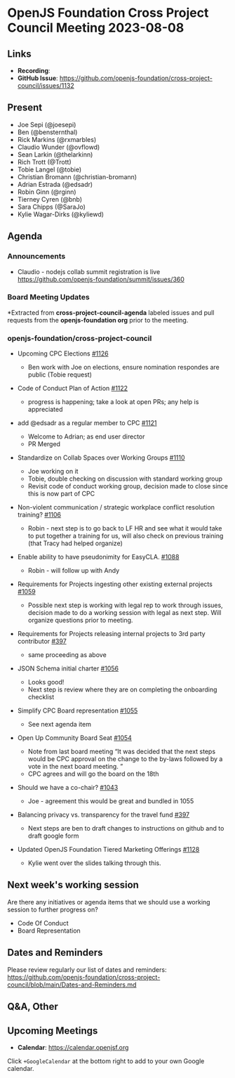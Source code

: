 # OpenJS Foundation Cross Project Council Meeting 2023-08-08

## Links

* **Recording**: 
* **GitHub Issue**: https://github.com/openjs-foundation/cross-project-council/issues/1132

## Present

* Joe Sepi (@joesepi)
* Ben (@bensternthal)
* Rick Markins (@rxmarbles)
* Claudio Wunder (@ovflowd)
* Sean Larkin (@thelarkinn)
* Rich Trott (@Trott)
* Tobie Langel (@tobie)
* Christian Bromann (@christian-bromann)
* Adrian Estrada (@edsadr)
* Robin Ginn (@rginn)
* Tierney Cyren (@bnb)
* Sara Chipps (@SaraJo)
* Kylie Wagar-Dirks (@kyliewd) 

## Agenda

### Announcements

* Claudio - nodejs collab summit registration is live
https://github.com/openjs-foundation/summit/issues/360

### Board Meeting Updates

*Extracted from **cross-project-council-agenda** labeled issues and pull requests from the **openjs-foundation org** prior to the meeting.

### openjs-foundation/cross-project-council

* Upcoming CPC Elections [#1126](https://github.com/openjs-foundation/cross-project-council/issues/1126)
  * Ben work with Joe on elections, ensure nomination respondes are public (Tobie request)

* Code of Conduct Plan of Action [#1122](https://github.com/openjs-foundation/cross-project-council/issues/1122)
  * progress is happening; take a look at open PRs; any help is appreciated

* add @edsadr as a regular member to CPC [#1121](https://github.com/openjs-foundation/cross-project-council/pull/1121)
  * Welcome to Adrian; as end user director
  * PR Merged

* Standardize on Collab Spaces over Working Groups [#1110](https://github.com/openjs-foundation/cross-project-council/issues/1110)
  * Joe working on it
  * Tobie, double checking on discussion with standard working group
  * Revisit code of conduct working group, decision made to close since this is now part of CPC

* Non-violent communication / strategic workplace conflict resolution training? [#1106](https://github.com/openjs-foundation/cross-project-council/issues/1106)
  * Robin - next step is to go back to LF HR and see what it would take to put together a training for us, will also check on previous training (that Tracy had helped organize)

* Enable ability to have pseudonimity for EasyCLA. [#1088](https://github.com/openjs-foundation/cross-project-council/issues/1088)
  * Robin - will follow up with Andy

* Requirements for Projects ingesting other existing external projects [#1059](https://github.com/openjs-foundation/cross-project-council/issues/1059)
  * Possible next step is working with legal rep to work through issues, decision made to do a working session with legal as next step. Will organize questions prior to meeting. 

* Requirements for Projects releasing internal projects to 3rd party contributor [#397](https://github.com/openjs-foundation/cross-project-council/issues/1133)
  * same proceeding as above

* JSON Schema initial charter [#1056](https://github.com/openjs-foundation/cross-project-council/issues/1056)
  * Looks good! 
  * Next step is review where they are on completing the onboarding checklist

* Simplify CPC Board representation [#1055](https://github.com/openjs-foundation/cross-project-council/pull/1055)
  * See next agenda item

* Open Up Community Board Seat [#1054](https://github.com/openjs-foundation/cross-project-council/issues/1054)
  * Note from last board meeting “It was decided that the next steps would be CPC approval on the change to the by-laws followed by a vote in the next board meeting. ”
  * CPC agrees and will go the board on the 18th

* Should we have a co-chair? [#1043](https://github.com/openjs-foundation/cross-project-council/issues/1043)
  * Joe - agreement this would be great and bundled in 1055

* Balancing privacy vs. transparency for the travel fund [#397](https://github.com/openjs-foundation/cross-project-council/issues/397)
  * Next steps are ben to draft changes to instructions on github and to draft google form

* Updated OpenJS Foundation Tiered Marketing Offerings [#1128](https://github.com/openjs-foundation/cross-project-council/issues/1128)
  * Kylie went over the slides talking through this.

## Next week's working session

Are there any initiatives or agenda items that we should use a working session to further progress on?
* Code Of Conduct
* Board Representation

## Dates and Reminders

Please review regularly our list of dates and reminders:
https://github.com/openjs-foundation/cross-project-council/blob/main/Dates-and-Reminders.md

## Q&A, Other

## Upcoming Meetings

* **Calendar**: <https://calendar.openjsf.org>

Click `+GoogleCalendar` at the bottom right to add to your own Google calendar.
